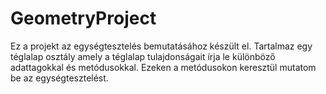 # GeometryProject

Ez a projekt az egységtesztelés bemutatásához készült el. Tartalmaz egy téglalap osztály amely a téglalap tulajdonságait írja le különböző adattagokkal és metódusokkal. Ezeken a metódusokon keresztül mutatom be az egységtesztelést.
